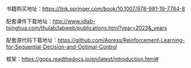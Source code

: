 

书籍购买地址：https://link.springer.com/book/10.1007/978-981-19-7784-8

配套课件下载地址：http://www.idlab-tsinghua.com/thulab/labweb/publications.html?year=2023&_years

配套源代码下载地址：https://github.com/Apress/Reinforcement-Learning-for-Sequential-Decision-and-Optimal-Control

框架：https://gops.readthedocs.io/en/latest/introduction.html#
